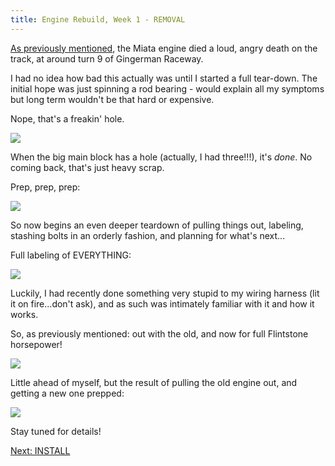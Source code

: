 ```yaml
---
title: Engine Rebuild, Week 1 - REMOVAL
---
```


[As previously mentioned](/posts/2020/07/gingerman-1/), the Miata engine died a loud, angry death on the track, at around turn 9 of Gingerman Raceway.

I had no idea how bad this actually was until I started a full tear-down. The initial hope was just spinning a rod bearing - would explain all my symptoms but long term wouldn't be that hard or expensive.

Nope, that's a freakin' hole.

<a href="https://i.imgur.com/FDUlt8J.png"><img src="https://i.imgur.com/FDUlt8J.png"/></a>

When the big main block has a hole (actually, I had three!!!), it's *done*. No coming back, that's just heavy scrap.

Prep, prep, prep:

<a href="https://i.imgur.com/zyfapN3.png"><img src="https://i.imgur.com/zyfapN3.png"/></a>

So now begins an even deeper teardown of pulling things out, labeling, stashing bolts in an orderly fashion, and planning for what's next...

Full labeling of EVERYTHING:

<a href="https://i.imgur.com/8t3TUK6.png"><img src="https://i.imgur.com/8t3TUK6.png"/></a>

Luckily, I had recently done something very stupid to my wiring harness (lit it on fire...don't ask), and as such was intimately familiar with it and how it works.

So, as previously mentioned: out with the old, and now for full Flintstone horsepower!

<a href="https://i.imgur.com/3NytQth.png"><img src="https://i.imgur.com/3NytQth.png"/></a>

Little ahead of myself, but the result of pulling the old engine out, and getting a new one prepped:

<a href="https://i.imgur.com/YGe79CR.png"><img src="https://i.imgur.com/YGe79CR.png"/></a>

Stay tuned for details!

[Next: INSTALL](/posts/2020/07/engine-rebuild-2/)
